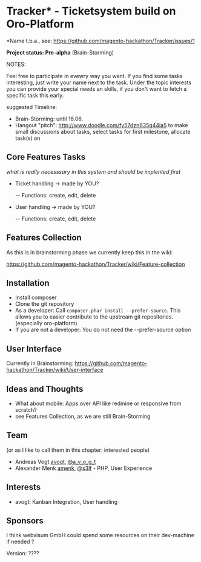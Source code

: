 Tracker* - Ticketsystem build on Oro-Platform
=======

*Name t.b.a., see: https://github.com/magento-hackathon/Tracker/issues/1


**Project status: Pre-alpha** (Brain-Storming)

NOTES:

Feel free to participate in evewry way you want. If you find some tasks interesting, just write your name next to the task.
Under the topic interests you can provide your special needs an skills, if you don't want to fetch a specific task this early.

suggested Timeline:
- Brain-Storming: until 16.06.
- Hangout "pitch": http://www.doodle.com/fy57dzn635q44ia5
to make small discussions about tasks, select tasks for first milestone, allocate task(s) on 

Core Features Tasks
------

*what is really necesssary in this system and should be implented first*

- Ticket handling -> made by YOU?

	-- Functions: create, edit, delete
- User handling -> made by YOU?

	-- Functions: create, edit, delete

Features Collection
------

As this is in brainstorming phase we currently keep this in the wiki:

https://github.com/magento-hackathon/Tracker/wiki/Feature-collection


Installation
-----

* Install composer
* Clone the git repository
* As a developer: Call `composer.phar install --prefer-source`. This allows you to easier contribute to the upstream git repositories. (especially oro-platform)
* If you are not a developer: You do not need the --prefer-source option


User Interface
-----

Currently in Brainstorming: https://github.com/magento-hackathon/Tracker/wiki/User-interface


Ideas and Thoughts
------------------

  - What about mobile: Apps over API like redmine or responsive from scratch?
  - see Features Collection, as we are still Brain-Storming




Team
----

(or as I like to call them in this chapter: interested people)

* Andreas Vogt [avogt](http://www.github.com/avogt), [@a_v_o_g_t](http://twitter.com/a_v_o_g_t)
* Alexander Menk [amenk](http://www.github.com/amenk), [@s3lf](http://twitter.com/s3lf) - PHP, User Experience

Interests
---------

* avogt: Kanban Integration, User handling


Sponsors
--------
I think webvisum GmbH could spend some resources on their dev-machine if needed
?

Version: ????



